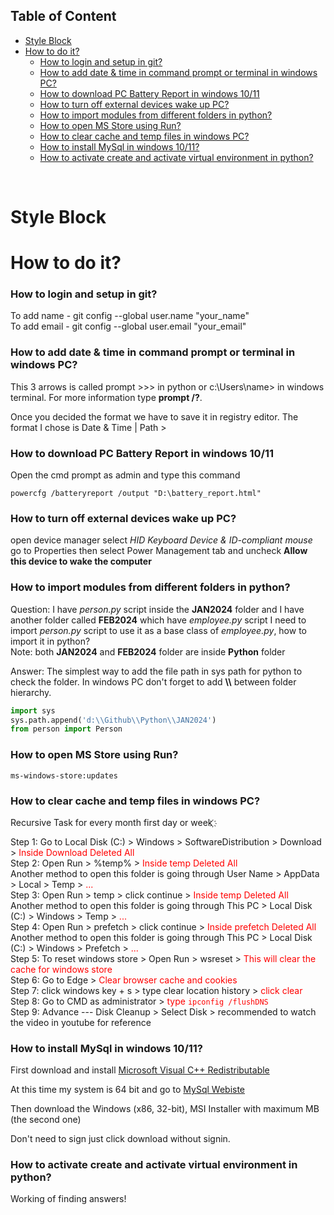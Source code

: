 ## Table of Content

- [Style Block](#style-block)
- [How to do it?](#how-to-do-it)
    - [How to login and setup in git?](#how-to-login-and-setup-in-git)
    - [How to add date \& time in command prompt or terminal in windows PC?](#how-to-add-date--time-in-command-prompt-or-terminal-in-windows-pc)
    - [How to download PC Battery Report in windows 10/11](#how-to-download-pc-battery-report-in-windows-1011)
    - [How to turn off external devices wake up PC?](#how-to-turn-off-external-devices-wake-up-pc)
    - [How to import modules from different folders in python?](#how-to-import-modules-from-different-folders-in-python)
    - [How to open MS Store using Run?](#how-to-open-ms-store-using-run)
    - [How to clear cache and temp files in windows PC?](#how-to-clear-cache-and-temp-files-in-windows-pc)
    - [How to install MySql in windows 10/11?](#how-to-install-mysql-in-windows-1011)
    - [How to activate create and activate virtual environment in python?](#how-to-activate-create-and-activate-virtual-environment-in-python)

<br>

# Style Block

<style>
    red {color: Red}
    green {color: Green}
</style>

# How to do it?

### How to login and setup in git?

To add name - git config --global user.name "your_name" <br>
To add email - git config --global user.email "your_email"


### How to add date & time in command prompt or terminal in windows PC?

This 3 arrows is called prompt >>> in python or c:\Users\name> in windows terminal. For more information type **prompt /?**.

Once you decided the format we have to save it in registry editor. The format I chose is Date & Time | Path > 


### How to download PC Battery Report in windows 10/11

Open the cmd prompt as admin and type this command

```command line interface
powercfg /batteryreport /output "D:\battery_report.html"
```


### How to turn off external devices wake up PC? 

open device manager select _HID Keyboard Device & ID-compliant mouse_ go to Properties then select Power Management tab and uncheck **Allow this device to wake the computer**

### How to import modules from different folders in python?

Question: I have _person.py_ script inside the **JAN2024** folder and I have another folder called **FEB2024** which have _employee.py_ script I need to import _person.py_ script to use it as a base class of _employee.py_, how to import it in python?<br>
Note: both **JAN2024** and **FEB2024** folder are inside **Python** folder

Answer: The simplest way to add the file path in sys path for python to check the folder. In windows PC don't forget to add **\\\\** between folder hierarchy.

```python
import sys
sys.path.append('d:\\Github\\Python\\JAN2024')
from person import Person
```

### How to open MS Store using Run?

```command line interface
ms-windows-store:updates
```

### How to clear cache and temp files in windows PC?

Recursive Task for every month first day or week ҉

Step 1: Go to Local Disk (C:) > Windows > SoftwareDistribution > Download > <red>Inside Download Deleted All</red> <br>
Step 2: Open Run > %temp% > <red>Inside temp Deleted All</red> <br> Another method to open this folder is going through User Name > AppData > Local > Temp > <red>...</red> <br>
Step 3: Open Run > temp > click continue > <red>Inside temp Deleted All</red> <br> Another method to open this folder is going through This PC > Local Disk (C:) > Windows > Temp > <red>...</red> <br>
Step 4: Open Run > prefetch > click continue > <red>Inside prefetch Deleted All</red> <br> Another method to open this folder is going through This PC > Local Disk (C:) > Windows > Prefetch > <red>...</red>  <br>
Step 5: To reset windows store > Open Run > wsreset > <red>This will clear the cache for windows store</red> <br>
Step 6: Go to Edge > <red>Clear browser cache and cookies</red> <br>
Step 7: click windows key + s > type clear location history > <red>click clear</red> <br>
Step 8: Go to CMD as administrator > <red>type ```ipconfig /flushDNS```</red> <br>
Step 9: Advance --- Disk Cleanup > Select Disk > recommended to watch the video in youtube for reference

### How to install MySql in windows 10/11?

First download and install [Microsoft Visual C++ Redistributable](https://learn.microsoft.com/en-us/cpp/windows/latest-supported-vc-redist?view=msvc-170)

At this time my system is 64 bit and go to [MySql Webiste](https://dev.mysql.com/downloads/installer/)

Then download the Windows (x86, 32-bit), MSI Installer with maximum MB (the second one)

Don't need to sign just click download without signin.

### How to activate create and activate virtual environment in python?

Working of finding answers!